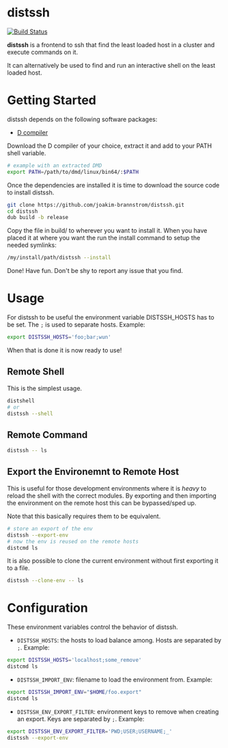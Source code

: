 # distssh
[![Build Status](https://dev.azure.com/wikodes/wikodes/_apis/build/status/joakim-brannstrom.distssh?branchName=master)](https://dev.azure.com/wikodes/wikodes/_build/latest?definitionId=3&branchName=master)

**distssh** is a frontend to ssh that find the least loaded host in a cluster and execute commands on it.

It can alternatively be used to find and run an interactive shell on the least loaded host.

# Getting Started

distssh depends on the following software packages:

 * [D compiler](https://dlang.org/download.html)

Download the D compiler of your choice, extract it and add to your PATH shell
variable.
```sh
# example with an extracted DMD
export PATH=/path/to/dmd/linux/bin64/:$PATH
```

Once the dependencies are installed it is time to download the source code to install distssh.
```sh
git clone https://github.com/joakim-brannstrom/distssh.git
cd distssh
dub build -b release
```

Copy the file in build/ to wherever you want to install it.
When you have placed it at where you want the run the install command to setup the needed symlinks:
```sh
/my/install/path/distssh --install
```

Done! Have fun.
Don't be shy to report any issue that you find.

# Usage

For distssh to be useful the environment variable DISTSSH_HOSTS has to be set.
The `;` is used to separate hosts.
Example:
```sh
export DISTSSH_HOSTS='foo;bar;wun'
```

When that is done it is now ready to use!

## Remote Shell

This is the simplest usage.
```sh
distshell
# or
distssh --shell
```

## Remote Command

```sh
distssh -- ls
```

## Export the Environemnt to Remote Host

This is useful for those development environments where it is *heavy* to reload the shell with the correct modules.
By exporting and then importing the environment on the remote host this can be bypassed/sped up.

Note that this basically requires them to be equivalent.

```sh
# store an export of the env
distssh --export-env
# now the env is reused on the remote hosts
distcmd ls
```

It is also possible to clone the current environment without first exporting it to a file.

```sh
distssh --clone-env -- ls
```

# Configuration

These environment variables control the behavior of distssh.

 * `DISTSSH_HOSTS`: the hosts to load balance among. Hosts are separated by `;`.
Example:
```sh
export DISTSSH_HOSTS='localhost;some_remove'
distcmd ls
```

 * `DISTSSH_IMPORT_ENV`: filename to load the environment from.
Example:
```sh
export DISTSSH_IMPORT_ENV="$HOME/foo.export"
distcmd ls
```

 * `DISTSSH_ENV_EXPORT_FILTER`: environment keys to remove when creating an export. Keys are separated by `;`.
Example:
```sh
export DISTSSH_ENV_EXPORT_FILTER='PWD;USER;USERNAME;_'
distssh --export-env
```
